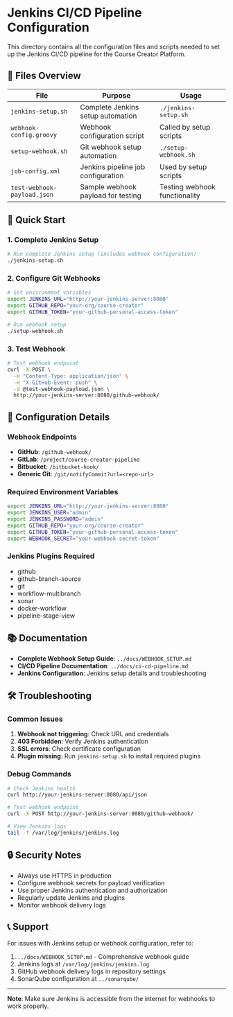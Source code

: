 # Jenkins CI/CD Pipeline Configuration

This directory contains all the configuration files and scripts needed to set up the Jenkins CI/CD pipeline for the Course Creator Platform.

## 📁 Files Overview

| File | Purpose | Usage |
|------|---------|-------|
| `jenkins-setup.sh` | Complete Jenkins setup automation | `./jenkins-setup.sh` |
| `webhook-config.groovy` | Webhook configuration script | Called by setup scripts |
| `setup-webhook.sh` | Git webhook setup automation | `./setup-webhook.sh` |
| `job-config.xml` | Jenkins pipeline job configuration | Used by setup scripts |
| `test-webhook-payload.json` | Sample webhook payload for testing | Testing webhook functionality |

## 🚀 Quick Start

### 1. Complete Jenkins Setup
```bash
# Run complete Jenkins setup (includes webhook configuration)
./jenkins-setup.sh
```

### 2. Configure Git Webhooks
```bash
# Set environment variables
export JENKINS_URL="http://your-jenkins-server:8080"
export GITHUB_REPO="your-org/course-creator"
export GITHUB_TOKEN="your-github-personal-access-token"

# Run webhook setup
./setup-webhook.sh
```

### 3. Test Webhook
```bash
# Test webhook endpoint
curl -X POST \
  -H "Content-Type: application/json" \
  -H "X-GitHub-Event: push" \
  -d @test-webhook-payload.json \
  http://your-jenkins-server:8080/github-webhook/
```

## 🔧 Configuration Details

### Webhook Endpoints
- **GitHub**: `/github-webhook/`
- **GitLab**: `/project/course-creator-pipeline`
- **Bitbucket**: `/bitbucket-hook/`
- **Generic Git**: `/git/notifyCommit?url=<repo-url>`

### Required Environment Variables
```bash
export JENKINS_URL="http://your-jenkins-server:8080"
export JENKINS_USER="admin"
export JENKINS_PASSWORD="admin"
export GITHUB_REPO="your-org/course-creator"
export GITHUB_TOKEN="your-github-personal-access-token"
export WEBHOOK_SECRET="your-webhook-secret-token"
```

### Jenkins Plugins Required
- github
- github-branch-source
- git
- workflow-multibranch
- sonar
- docker-workflow
- pipeline-stage-view

## 📚 Documentation

- **Complete Webhook Setup Guide**: `../docs/WEBHOOK_SETUP.md`
- **CI/CD Pipeline Documentation**: `../docs/ci-cd-pipeline.md`
- **Jenkins Configuration**: Jenkins setup details and troubleshooting

## 🛠️ Troubleshooting

### Common Issues
1. **Webhook not triggering**: Check URL and credentials
2. **403 Forbidden**: Verify Jenkins authentication
3. **SSL errors**: Check certificate configuration
4. **Plugin missing**: Run `jenkins-setup.sh` to install required plugins

### Debug Commands
```bash
# Check Jenkins health
curl http://your-jenkins-server:8080/api/json

# Test webhook endpoint
curl -X POST http://your-jenkins-server:8080/github-webhook/

# View Jenkins logs
tail -f /var/log/jenkins/jenkins.log
```

## 🔒 Security Notes

- Always use HTTPS in production
- Configure webhook secrets for payload verification
- Use proper Jenkins authentication and authorization
- Regularly update Jenkins and plugins
- Monitor webhook delivery logs

## 📞 Support

For issues with Jenkins setup or webhook configuration, refer to:
1. `../docs/WEBHOOK_SETUP.md` - Comprehensive webhook guide
2. Jenkins logs at `/var/log/jenkins/jenkins.log`
3. GitHub webhook delivery logs in repository settings
4. SonarQube configuration at `../sonarqube/`

---

**Note**: Make sure Jenkins is accessible from the internet for webhooks to work properly.